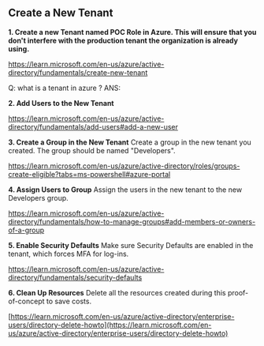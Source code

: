 ## Create a New Tenant

**1. Create a new Tenant named POC Role in Azure. This will ensure that you don't interfere with the production tenant the organization is already using.**

https://learn.microsoft.com/en-us/azure/active-directory/fundamentals/create-new-tenant

Q: what is a tenant in azure ?
ANS:

**2. Add Users to the New Tenant**

https://learn.microsoft.com/en-us/azure/active-directory/fundamentals/add-users#add-a-new-user

**3. Create a Group in the New Tenant**
Create a group in the new tenant you created. The group should be named "Developers".

https://learn.microsoft.com/en-us/azure/active-directory/roles/groups-create-eligible?tabs=ms-powershell#azure-portal

**4. Assign Users to Group**
Assign the users in the new tenant to the new Developers group.

https://learn.microsoft.com/en-us/azure/active-directory/fundamentals/how-to-manage-groups#add-members-or-owners-of-a-group

**5. Enable Security Defaults**
Make sure Security Defaults are enabled in the tenant, which forces MFA for log-ins.

https://learn.microsoft.com/en-us/azure/active-directory/fundamentals/security-defaults

**6. Clean Up Resources**
Delete all the resources created during this proof-of-concept to save costs.

[https://learn.microsoft.com/en-us/azure/active-directory/enterprise-users/directory-delete-howto](https://learn.microsoft.com/en-us/azure/active-directory/enterprise-users/directory-delete-howto)
